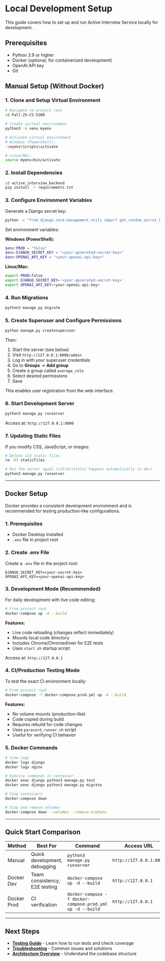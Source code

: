 # Local Development Setup

This guide covers how to set up and run Active Interview Service locally for development.

## Prerequisites

- Python 3.9 or higher
- Docker (optional, for containerized development)
- OpenAI API key
- Git

## Manual Setup (Without Docker)

### 1. Clone and Setup Virtual Environment

```bash
# Navigate to project root
cd Fall-25-CS-5300

# Create virtual environment
python3 -m venv myenv

# Activate virtual environment
# Windows (PowerShell):
.\myenv\Scripts\activate

# Linux/Mac:
source myenv/bin/activate
```

### 2. Install Dependencies

```bash
cd active_interview_backend
pip install -r requirements.txt
```

### 3. Configure Environment Variables

Generate a Django secret key:
```bash
python -c "from django.core.management.utils import get_random_secret_key; print(get_random_secret_key())"
```

Set environment variables:

**Windows (PowerShell):**
```powershell
$env:PROD = "false"
$env:DJANGO_SECRET_KEY = "<your-generated-secret-key>"
$env:OPENAI_API_KEY = "<your-openai-api-key>"
```

**Linux/Mac:**
```bash
export PROD=false
export DJANGO_SECRET_KEY='<your-generated-secret-key>'
export OPENAI_API_KEY=<your-openai-api-key>
```

### 4. Run Migrations

```bash
python3 manage.py migrate
```

### 5. Create Superuser and Configure Permissions

```bash
python manage.py createsuperuser
```

Then:
1. Start the server (see below)
2. Visit `http://127.0.0.1:8000/admin`
3. Log in with your superuser credentials
4. Go to **Groups** → **Add group**
5. Create a group called `average_role`
6. Select desired permissions
7. Save

This enables user registration from the web interface.

### 6. Start Development Server

```bash
python3 manage.py runserver
```

Access at: `http://127.0.0.1:8000`

### 7. Updating Static Files

If you modify CSS, JavaScript, or images:

```bash
# Delete old static files
rm -Rf staticfiles

# Run the server again (collectstatic happens automatically in dev)
python3 manage.py runserver
```

---

## Docker Setup

Docker provides a consistent development environment and is recommended for testing production-like configurations.

### 1. Prerequisites

- Docker Desktop installed
- `.env` file in project root

### 2. Create .env File

Create a `.env` file in the project root:

```env
DJANGO_SECRET_KEY=<your-secret-key>
OPENAI_API_KEY=<your-openai-api-key>
```

### 3. Development Mode (Recommended)

For daily development with live code editing:

```bash
# From project root
docker-compose up -d --build
```

**Features:**
- Live code reloading (changes reflect immediately)
- Mounts local code directory
- Includes Chrome/Chromedriver for E2E tests
- Uses `start.sh` startup script

Access at: `http://127.0.0.1`

### 4. CI/Production Testing Mode

To test the exact CI environment locally:

```bash
# From project root
docker-compose -f docker-compose.prod.yml up -d --build
```

**Features:**
- No volume mounts (production-like)
- Code copied during build
- Requires rebuild for code changes
- Uses `paracord_runner.sh` script
- Useful for verifying CI behavior

### 5. Docker Commands

```bash
# View logs
docker logs django
docker logs nginx

# Execute commands in container
docker exec django python3 manage.py test
docker exec django python3 manage.py migrate

# Stop containers
docker-compose down

# Stop and remove volumes
docker-compose down --volumes --remove-orphans
```

---

## Quick Start Comparison

| Method | Best For | Command | Access URL |
|--------|----------|---------|------------|
| Manual | Quick development, debugging | `python3 manage.py runserver` | `http://127.0.0.1:8000` |
| Docker Dev | Team consistency, E2E testing | `docker-compose up -d --build` | `http://127.0.0.1` |
| Docker Prod | CI verification | `docker-compose -f docker-compose.prod.yml up -d --build` | `http://127.0.0.1` |

---

## Next Steps

- **[Testing Guide](testing.md)** - Learn how to run tests and check coverage
- **[Troubleshooting](troubleshooting.md)** - Common issues and solutions
- **[Architecture Overview](../architecture/overview.md)** - Understand the codebase structure
